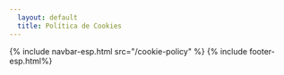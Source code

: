 ```yaml
---
  layout: default
  title: Política de Cookies
---
```

<head>
    <script src="/assets/js/espcookie.js" async></script>
</head>
<body>
  {% include navbar-esp.html src="/cookie-policy" %}
  {% include footer-esp.html%}
</body>
